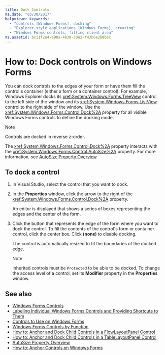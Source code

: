 ```yaml
---
title: Dock Controls
ms.date: "03/30/2017"
helpviewer_keywords:
  - "controls [Windows Forms], docking"
  - "Explorer-style applications [Windows Forms], creating"
  - "Windows Forms controls, filling client area"
ms.assetid: bc11f2e4-e90a-4830-b0e2-f43b6e2b8bec
---
```

# How to: Dock controls on Windows Forms

You can dock controls to the edges of your form or have them fill the control's container (either a form or a container control). For example, Windows Explorer docks its <xref:System.Windows.Forms.TreeView> control to the left side of the window and its <xref:System.Windows.Forms.ListView> control to the right side of the window. Use the <xref:System.Windows.Forms.Control.Dock%2A> property for all visible Windows Forms controls to define the docking mode.

> [!NOTE]
> Controls are docked in reverse z-order.

The <xref:System.Windows.Forms.Control.Dock%2A> property interacts with the <xref:System.Windows.Forms.Control.AutoSize%2A> property. For more information, see [AutoSize Property Overview](autosize-property-overview.md).

## To dock a control

1. In Visual Studio, select the control that you want to dock.

2. In the **Properties** window, click the arrow to the right of the <xref:System.Windows.Forms.Control.Dock%2A> property.

   An editor is displayed that shows a series of boxes representing the edges and the center of the form.

3. Click the button that represents the edge of the form where you want to dock the control. To fill the contents of the control's form or container control, click the center box. Click **(none)** to disable docking.

   The control is automatically resized to fit the boundaries of the docked edge.

   > [!NOTE]
   > Inherited controls must be `Protected` to be able to be docked. To change the access level of a control, set its **Modifier** property in the **Properties** window.

## See also

- [Windows Forms Controls](index.md)
- [Labeling Individual Windows Forms Controls and Providing Shortcuts to Them](labeling-individual-windows-forms-controls-and-providing-shortcuts-to-them.md)
- [Controls to Use on Windows Forms](controls-to-use-on-windows-forms.md)
- [Windows Forms Controls by Function](windows-forms-controls-by-function.md)
- [How to: Anchor and Dock Child Controls in a FlowLayoutPanel Control](how-to-anchor-and-dock-child-controls-in-a-flowlayoutpanel-control.md)
- [How to: Anchor and Dock Child Controls in a TableLayoutPanel Control](how-to-anchor-and-dock-child-controls-in-a-tablelayoutpanel-control.md)
- [AutoSize Property Overview](autosize-property-overview.md)
- [How to: Anchor Controls on Windows Forms](how-to-anchor-controls-on-windows-forms.md)
